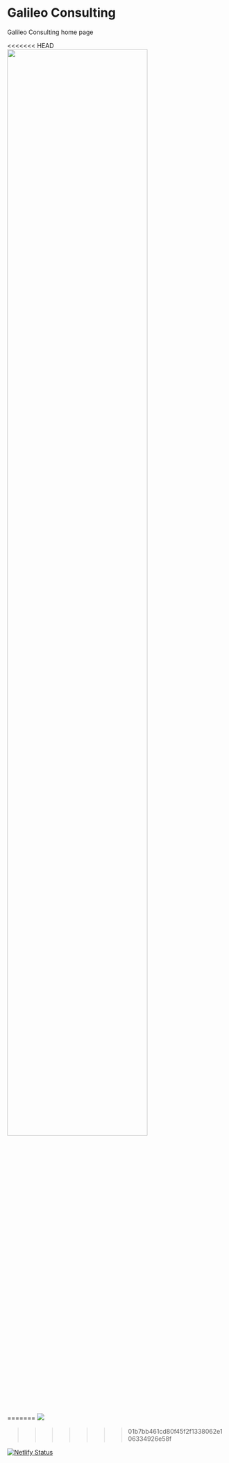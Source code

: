 # Galileo Consulting
Galileo Consulting home page

<<<<<<< HEAD
<img src="/GalileoConsulting/README_files/RiceFieldPanoramaBulacanPhilippines.jpg" alt="" width="80%"/>

=======
![](https://github.com/GilmourR/GalileoConsulting/tree/master/static/image/RiceFieldPanoramaBulacanPhilippines.jpg)
>>>>>>> 01b7bb461cd80f45f2f1338062e106334926e58f

[![Netlify Status](https://api.netlify.com/api/v1/badges/5da909fa-948c-4b29-befd-b0e179b12e4d/deploy-status)](https://app.netlify.com/sites/practical-gates-bbf505/deploys)

